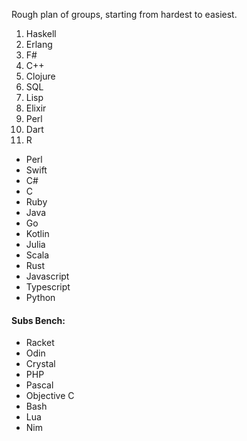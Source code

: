 Rough plan of groups, starting from hardest to easiest.

1. Haskell
2. Erlang
3. F#
4. C++
5. Clojure
6. SQL
7. Lisp
8. Elixir
9. Perl
10. Dart
11. R

* Perl
* Swift
* C#
* C 
* Ruby
* Java
* Go 
* Kotlin
* Julia
* Scala
* Rust
* Javascript
* Typescript
* Python

#### Subs Bench:

* Racket
* Odin
* Crystal
* PHP
* Pascal
* Objective C
* Bash
* Lua
* Nim